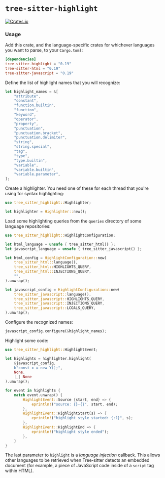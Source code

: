 # `tree-sitter-highlight`

[![Crates.io](https://img.shields.io/crates/v/tree-sitter-highlight.svg)](https://crates.io/crates/tree-sitter-highlight)

### Usage

Add this crate, and the language-specific crates for whichever languages you want to parse, to your `Cargo.toml`:

```toml
[dependencies]
tree-sitter-highlight = "0.19"
tree-sitter-html = "0.19"
tree-sitter-javascript = "0.19"
```

Define the list of highlight names that you will recognize:

```rust
let highlight_names = &[
    "attribute",
    "constant",
    "function.builtin",
    "function",
    "keyword",
    "operator",
    "property",
    "punctuation",
    "punctuation.bracket",
    "punctuation.delimiter",
    "string",
    "string.special",
    "tag",
    "type",
    "type.builtin",
    "variable",
    "variable.builtin",
    "variable.parameter",
];
```

Create a highlighter. You need one of these for each thread that you're using for syntax highlighting:

```rust
use tree_sitter_highlight::Highlighter;

let highlighter = Highlighter::new();
```

Load some highlighting queries from the `queries` directory of some language repositories:

```rust
use tree_sitter_highlight::HighlightConfiguration;

let html_language = unsafe { tree_sitter_html() };
let javascript_language = unsafe { tree_sitter_javascript() };

let html_config = HighlightConfiguration::new(
    tree_sitter_html::language(),
    tree_sitter_html::HIGHLIGHTS_QUERY,
    tree_sitter_html::INJECTIONS_QUERY,
    "",
).unwrap();

let javascript_config = HighlightConfiguration::new(
    tree_sitter_javascript::language(),
    tree_sitter_javascript::HIGHLIGHTS_QUERY,
    tree_sitter_javascript::INJECTIONS_QUERY,
    tree_sitter_javascript::LCOALS_QUERY,
).unwrap();
```

Configure the recognized names:

```rust
javascript_config.configure(&highlight_names);
```

Highlight some code:

```rust
use tree_sitter_highlight::HighlightEvent;

let highlights = highlighter.highlight(
    &javascript_config,
    b"const x = new Y();",
    None,
    |_| None
).unwrap();

for event in highlights {
    match event.unwrap() {
        HighlightEvent::Source {start, end} => {
            eprintln!("source: {}-{}", start, end);
        },
        HighlightEvent::HighlightStart(s) => {
            eprintln!("highlight style started: {:?}", s);
        },
        HighlightEvent::HighlightEnd => {
            eprintln!("highlight style ended");
        },
    }
}
```

The last parameter to `highlight` is a *language injection* callback. This allows other languages to be retrieved when Tree-sitter detects an embedded document (for example, a piece of JavaScript code inside of a `script` tag within HTML).
